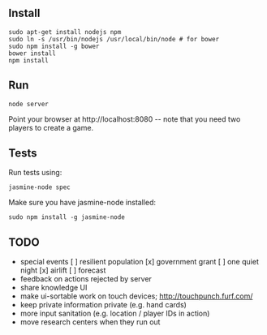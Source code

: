 Install
-------

    sudo apt-get install nodejs npm
    sudo ln -s /usr/bin/nodejs /usr/local/bin/node # for bower
    sudo npm install -g bower
    bower install
    npm install

Run
---

    node server

Point your browser at http://localhost:8080 -- note that you need two players
to create a game.

Tests
-----

Run tests using:

    jasmine-node spec

Make sure you have jasmine-node installed:

	sudo npm install -g jasmine-node

TODO
----

 - special events
   [ ] resilient population
   [x] government grant
   [ ] one quiet night
   [x] airlift
   [ ] forecast
 - feedback on actions rejected by server
 - share knowledge UI
 - make ui-sortable work on touch devices; http://touchpunch.furf.com/
 - keep private information private (e.g. hand cards)
 - more input sanitation (e.g. location / player IDs in action)
 - move research centers when they run out
